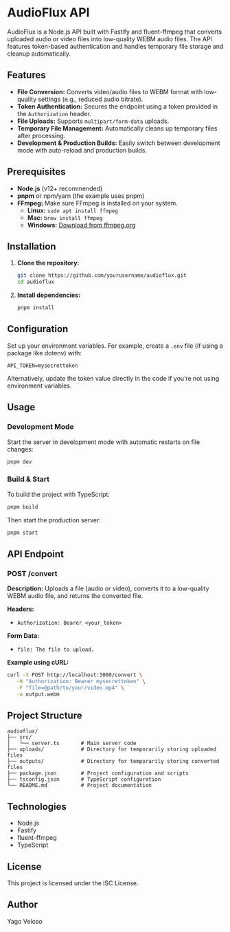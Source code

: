 # AudioFlux API

AudioFlux is a Node.js API built with Fastify and fluent-ffmpeg that converts uploaded audio or video files into low-quality WEBM audio files. The API features token-based authentication and handles temporary file storage and cleanup automatically.

## Features

- **File Conversion:** Converts video/audio files to WEBM format with low-quality settings (e.g., reduced audio bitrate).
- **Token Authentication:** Secures the endpoint using a token provided in the `Authorization` header.
- **File Uploads:** Supports `multipart/form-data` uploads.
- **Temporary File Management:** Automatically cleans up temporary files after processing.
- **Development & Production Builds:** Easily switch between development mode with auto-reload and production builds.

## Prerequisites

- **Node.js** (v12+ recommended)
- **pnpm** or npm/yarn (the example uses pnpm)
- **FFmpeg:** Make sure FFmpeg is installed on your system.
  - **Linux:** `sudo apt install ffmpeg`
  - **Mac:** `brew install ffmpeg`
  - **Windows:** [Download from ffmpeg.org](https://ffmpeg.org/download.html)

## Installation

1. **Clone the repository:**

   ```bash
   git clone https://github.com/yourusername/audioflux.git
   cd audioflux
   ```

2. **Install dependencies:**

   ```bash
   pnpm install
   ```

## Configuration

Set up your environment variables. For example, create a `.env` file (if using a package like dotenv) with:

```
API_TOKEN=mysecrettoken
```

Alternatively, update the token value directly in the code if you’re not using environment variables.

## Usage

### Development Mode

Start the server in development mode with automatic restarts on file changes:

```bash
pnpm dev
```

### Build & Start

To build the project with TypeScript:

```bash
pnpm build
```

Then start the production server:

```bash
pnpm start
```

## API Endpoint

### POST /convert

**Description:**
Uploads a file (audio or video), converts it to a low-quality WEBM audio file, and returns the converted file.

**Headers:**

- `Authorization: Bearer <your_token>`

**Form Data:**

- `file: The file to upload.`

**Example using cURL:**

```bash
curl -X POST http://localhost:3000/convert \
   -H "Authorization: Bearer mysecrettoken" \
   -F "file=@path/to/your/video.mp4" \
   -o output.webm
```

## Project Structure

```
audioflux/
├── src/
│   └── server.ts       # Main server code
├── uploads/            # Directory for temporarily storing uploaded files
├── outputs/            # Directory for temporarily storing converted files
├── package.json        # Project configuration and scripts
├── tsconfig.json       # TypeScript configuration
└── README.md           # Project documentation
```

## Technologies

- Node.js
- Fastify
- fluent-ffmpeg
- TypeScript

## License

This project is licensed under the ISC License.

## Author

Yago Veloso
